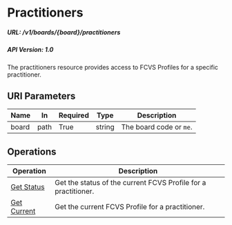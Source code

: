 # Practitioners

##### URL: /v1/boards/{board}/practitioners

##### API Version: 1.0

The practitioners resource provides access to FCVS Profiles for a specific practitioner.

## URI Parameters

| Name | In | Required | Type | Description |
| - |-|-|-|-|
| board | path | True | string | The board code or `me`. |

## Operations

| Operation | Description |
| - | - |
| [Get Status](get-status.md) | Get the status of the current FCVS Profile for a practitioner. |
| [Get Current](get-current.md) | Get the current FCVS Profile for a practitioner. |
